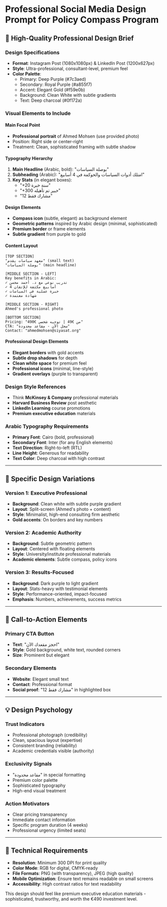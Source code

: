 # Professional Social Media Design Prompt for Policy Compass Program

## 🎨 **High-Quality Professional Design Brief**

### **Design Specifications**
- **Format**: Instagram Post (1080x1080px) & LinkedIn Post (1200x627px)
- **Style**: Ultra-professional, consultant-level, premium feel
- **Color Palette**: 
  - Primary: Deep Purple (#7c3aed)
  - Secondary: Royal Purple (#a855f7)
  - Accent: Elegant Gold (#f59e0b)
  - Background: Clean White with subtle gradients
  - Text: Deep charcoal (#0f172a)

### **Visual Elements to Include**

#### **Main Focal Point**
- **Professional portrait** of Ahmed Mohsen (use provided photo)
- Position: Right side or center-right
- Treatment: Clean, sophisticated framing with subtle shadow

#### **Typography Hierarchy**
1. **Main Headline** (Arabic, bold): "بوصلة السياسات"
2. **Subheading** (Arabic): "امتلك أدوات السياسات والحوكمة في 4 أسابيع"
3. **Key Stats** (in elegant boxes):
   - "+20 سنة خبرة"
   - "+300 خبير تم تأهيله"
   - "12 مشارك فقط"

#### **Design Elements**
- **Compass icon** (subtle, elegant) as background element
- **Geometric patterns** inspired by Arabic design (minimal, sophisticated)
- **Premium border** or frame elements
- **Subtle gradient** from purple to gold

#### **Content Layout**
```
[TOP SECTION]
"معهد سياسات يقدم" (small text)
"بوصلة السياسات" (main headline)

[MIDDLE SECTION - LEFT]
Key benefits in Arabic:
✓ تدريب نوعي مع د. أحمد محسن
✓ 4 أسابيع مكثفة للإتقان  
✓ خبرة عملية في السياسات
✓ شهادة معتمدة

[MIDDLE SECTION - RIGHT]
Ahmed's professional photo

[BOTTOM SECTION]
Pricing: "من €49 | توجيه شخصي €490"
CTA: "سجل الآن - مقاعد محدودة"
Contact: "ahmedmohsen@siyasat.org"
```

#### **Professional Design Elements**
- **Elegant borders** with gold accents
- **Subtle drop shadows** for depth
- **Clean white space** for premium feel
- **Professional icons** (minimal, line-style)
- **Gradient overlays** (purple to transparent)

### **Design Style References**
- Think **McKinsey & Company** professional materials
- **Harvard Business Review** post aesthetic  
- **LinkedIn Learning** course promotions
- **Premium executive education** materials

### **Arabic Typography Requirements**
- **Primary Font**: Cairo (bold, professional)
- **Secondary Font**: Inter (for any English elements)
- **Text Direction**: Right-to-left (RTL)
- **Line Height**: Generous for readability
- **Text Color**: Deep charcoal with high contrast

---

## 📱 **Specific Design Variations**

### **Version 1: Executive Professional**
- **Background**: Clean white with subtle purple gradient
- **Layout**: Split-screen (Ahmed's photo + content)
- **Style**: Minimalist, high-end consulting firm aesthetic
- **Gold accents**: On borders and key numbers

### **Version 2: Academic Authority**  
- **Background**: Subtle geometric pattern
- **Layout**: Centered with floating elements
- **Style**: University/institute professional materials
- **Academic elements**: Subtle compass, policy icons

### **Version 3: Results-Focused**
- **Background**: Dark purple to light gradient
- **Layout**: Stats-heavy with testimonial elements
- **Style**: Performance-oriented, impact-focused
- **Emphasis**: Numbers, achievements, success metrics

---

## 🎯 **Call-to-Action Elements**

### **Primary CTA Button**
- **Text**: "احجز مقعدك الآن"
- **Style**: Gold background, white text, rounded corners
- **Size**: Prominent but elegant

### **Secondary Elements**
- **Website**: Elegant small text
- **Contact**: Professional format
- **Social proof**: "12 مشارك فقط" in highlighted box

---

## 💡 **Design Psychology**

### **Trust Indicators**
- Professional photograph (credibility)
- Clean, spacious layout (expertise)  
- Consistent branding (reliability)
- Academic credentials visible (authority)

### **Exclusivity Signals**
- "مقاعد محدودة" in special formatting
- Premium color palette
- Sophisticated typography
- High-end visual treatment

### **Action Motivators**
- Clear pricing transparency
- Immediate contact information
- Specific program duration (4 weeks)
- Professional urgency (limited seats)

---

## 📐 **Technical Requirements**

- **Resolution**: Minimum 300 DPI for print quality
- **Color Mode**: RGB for digital, CMYK-ready
- **File Formats**: PNG (with transparency), JPEG (high quality)
- **Mobile Optimization**: Ensure text remains readable on small screens
- **Accessibility**: High contrast ratios for text readability

This design should feel like premium executive education materials - sophisticated, trustworthy, and worth the €490 investment level.
